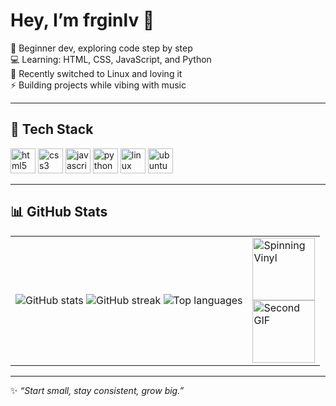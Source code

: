 # Hey, I’m frginlv 👋  

🌱 Beginner dev, exploring code step by step  
💻 Learning: HTML, CSS, JavaScript, and Python  
🐧 Recently switched to Linux and loving it  
⚡ Building projects while vibing with music  

---

## 🚀 Tech Stack
<p align="left">
  <img src="https://cdn.jsdelivr.net/gh/devicons/devicon/icons/html5/html5-original.svg" alt="html5" width="40" height="40"/>
  <img src="https://cdn.jsdelivr.net/gh/devicons/devicon/icons/css3/css3-original.svg" alt="css3" width="40" height="40"/>
  <img src="https://cdn.jsdelivr.net/gh/devicons/devicon/icons/javascript/javascript-original.svg" alt="javascript" width="40" height="40"/>
  <img src="https://cdn.jsdelivr.net/gh/devicons/devicon/icons/python/python-original.svg" alt="python" width="40" height="40"/>
  <img src="https://cdn.jsdelivr.net/gh/devicons/devicon/icons/linux/linux-original.svg" alt="linux" width="40" height="40"/>
  <img src="https://cdn.jsdelivr.net/gh/devicons/devicon/icons/ubuntu/ubuntu-plain.svg" alt="ubuntu" width="40" height="40"/>
</p>

---

## 📊 GitHub Stats
<table>
  <tr>
    <td>
      <p align="left">
        <img src="https://github-readme-stats.vercel.app/api?username=frginlv&show_icons=true&theme=tokyonight&hide_border=false" alt="GitHub stats"/>
        <img src="https://streak-stats.demolab.com?user=frginlv&theme=tokyonight&hide_border=false" alt="GitHub streak"/>
        <img src="https://github-readme-stats.vercel.app/api/top-langs/?username=frginlv&layout=compact&theme=tokyonight&hide_border=false" alt="Top languages"/>
      </p>
    </td>
    <td valign="top">
      <img src="https://media.giphy.com/media/v1.Y2lkPTc5MGI3NjExeXkyamk5Z3JrMXN1YzNrdTVzOThpencxd3JmMDN0YmxyOXQycWE4diZlcD12MV9zdGlja2Vyc19zZWFyY2gmY3Q9cw/D9pGZ4iAxhYGeoCGPj/giphy.gif" width="100" alt="Spinning Vinyl"/><br>
      <img src="https://media.giphy.com/media/v1.Y2lkPWVjZjA1ZTQ3Ym9rcnA3MjJ5eWtzM3dnaHV3emR4NmlhajdtNTZsM2N0cnZxajIyYyZlcD12MV9zdGlja2Vyc19zZWFyY2gmY3Q9cw/9vGxcWjJbpiZ3OJujX/giphy.gif" width="100" alt="Second GIF"/>
    </td>
  </tr>
</table>

---

✨ *“Start small, stay consistent, grow big.”*  
